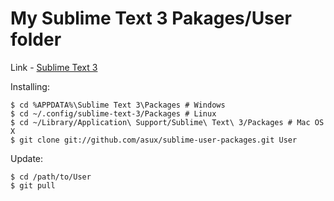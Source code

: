 # My Sublime Text 3 Pakages/User folder

Link - [Sublime Text 3](http://www.sublimetext.com/3)

Installing:

    $ cd %APPDATA%\Sublime Text 3\Packages # Windows
    $ cd ~/.config/sublime-text-3/Packages # Linux
    $ cd ~/Library/Application\ Support/Sublime\ Text\ 3/Packages # Mac OS X
    $ git clone git://github.com/asux/sublime-user-packages.git User

Update:

    $ cd /path/to/User
    $ git pull
